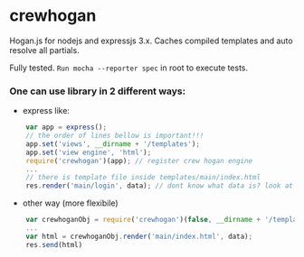 crewhogan
=========

Hogan.js for nodejs and expressjs 3.x. Caches compiled templates and auto resolve all partials.

Fully tested. ````` Run mocha --reporter spec ````` in root to execute tests.

### One can use library in 2 different ways:
- express like:
`````javascript
    var app = express();
	// the order of lines bellow is important!!!
	app.set('views', __dirname + '/templates');
    app.set('view engine', 'html');
	require('crewhogan')(app); // register crew hogan engine
	...
	// there is template file inside templates/main/index.html
	res.render('main/login', data); // dont know what data is? look at hogan.js/mustache documentation :)	
`````
- other way (more flexibile)
`````javascript
	var crewhoganObj = require('crewhogan')(false, __dirname + '/templates');
    ...
	var html = crewhoganObj.render('main/index.html', data);
    res.send(html)
`````